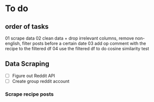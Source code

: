 # To do
## order of tasks 
01 scrape data 
02 clean data + drop irrelevant columns, remove non-english, filter posts before a certain date
03 add op comment with the recipe to the filtered df 
04 use the filtered df to do cosine similarity test
## Data Scraping
- [ ] Figure out Reddit API
- [ ] Create group reddit account

### Scrape recipe posts